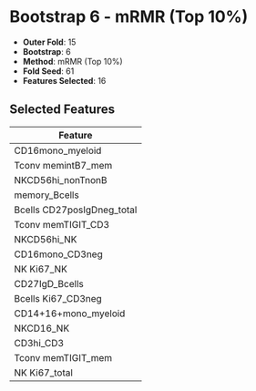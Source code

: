 # Bootstrap 6 - mRMR (Top 10%)

- **Outer Fold**: 15
- **Bootstrap**: 6
- **Method**: mRMR (Top 10%)
- **Fold Seed**: 61
- **Features Selected**: 16

## Selected Features

| Feature |
|---------|
| CD16mono_myeloid |
| Tconv memintB7_mem |
| NKCD56hi_nonTnonB |
| memory_Bcells |
| Bcells CD27posIgDneg_total |
| Tconv memTIGIT_CD3 |
| NKCD56hi_NK |
| CD16mono_CD3neg |
| NK Ki67_NK |
| CD27IgD_Bcells |
| Bcells Ki67_CD3neg |
| CD14+16+mono_myeloid |
| NKCD16_NK |
| CD3hi_CD3 |
| Tconv memTIGIT_mem |
| NK Ki67_total |
